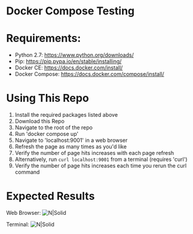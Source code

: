 # Docker Compose Testing

# Requirements:
  - Python 2.7: https://www.python.org/downloads/
  - Pip: https://pip.pypa.io/en/stable/installing/
  - Docker CE: https://docs.docker.com/install/
  - Docker Compose: https://docs.docker.com/compose/install/


# Using This Repo
1. Install the required packages listed above
2. Download this Repo
3. Navigate to the root of the repo
4. Run 'docker compose up'
5. Navigate to 'localhost:9001' in a web browser
6. Refresh the page as many times as you'd like
7. Verify the number of page hits increases with each page refresh
8. Alternatively, run `curl localhost:9001` from a terminal (requires 'curl')
9. Verify the number of page hits increases each time you rerun the curl command

# Expected Results

Web Browser:
![N|Solid](https://s3.amazonaws.com/gbruno-images/docker-compose-results-browser.png)

Terminal:
![N|Solid](https://s3.amazonaws.com/gbruno-images/docker-compose-results-terminal.png)

